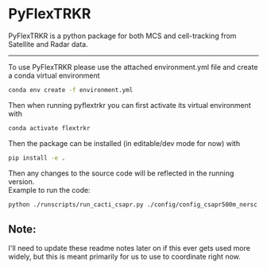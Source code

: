 # PyFlexTRKR
PyFlexTRKR is a python package for both MCS and cell-tracking from Satellite and Radar data. 

---
To use PyFlexTRKR please use the attached environment.yml file and create a conda virtual environment
```bash
conda env create -f environment.yml
```
Then when running pyflextrkr you can first activate its virtual environment with
```bash
conda activate flextrkr
```
Then the package can be installed (in editable/dev mode for now) with
```bash
pip install -e .
```
Then any changes to the source code will be reflected in the running version.  
Example to run the code:
```bash
python ./runscripts/run_cacti_csapr.py ./config/config_csapr500m_nersc.yaml
```

## Note:
I'll need to update these readme notes later on if this ever gets used more widely, 
but this is meant primarily for us to use to coordinate right now. 
